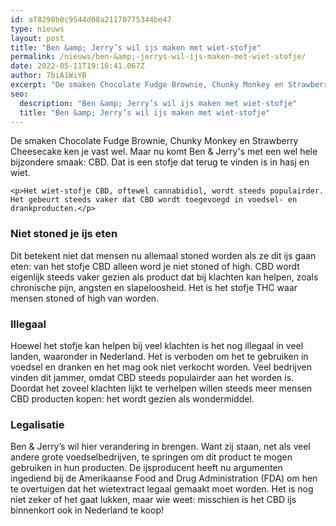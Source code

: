 ```yaml
---
id: af8298b0c9544d08a21170775344be47
type: nieuws
layout: post
title: "Ben &amp; Jerry’s wil ijs maken met wiet-stofje"
permalink: /nieuws/ben-&amp;-jerrys-wil-ijs-maken-met-wiet-stofje/
date: 2022-05-11T19:16:41.067Z
author: 7biA1WiYB
excerpt: "De smaken Chocolate Fudge Brownie, Chunky Monkey en Strawberry Cheesecake ken je vast wel. Maar nu komt Ben &amp; Jerry's met een wel hele bijzondere smaak: CBD. Dat is een stofje dat terug te vinden is in hasj en wiet.  "
seo:
  description: "Ben &amp; Jerry’s wil ijs maken met wiet-stofje"
  title: "Ben &amp; Jerry’s wil ijs maken met wiet-stofje"
---
```

De smaken Chocolate Fudge Brownie, Chunky Monkey en Strawberry Cheesecake ken je vast wel. Maar nu komt Ben &amp; Jerry's met een wel hele bijzondere smaak: CBD. Dat is een stofje dat terug te vinden is in hasj en wiet.  

    <p>Het wiet-stofje CBD, oftewel cannabidiol, wordt steeds populairder. Het gebeurt steeds vaker dat CBD wordt toegevoegd in voedsel- en drankproducten.</p>
<h3>Niet stoned je ijs eten</h3>
<p>Dit betekent niet dat mensen nu allemaal stoned worden als ze dit ijs gaan eten: van het stofje CBD alleen word je niet stoned of high. CBD wordt eigenlijk steeds vaker gezien als product dat bij klachten kan helpen, zoals chronische pijn, angsten en slapeloosheid. Het is het stofje THC waar mensen stoned of high van worden.</p>
<h3>Illegaal</h3>
<p>Hoewel het stofje kan helpen bij veel klachten is het nog illegaal in veel landen, waaronder in Nederland. Het is verboden om het te gebruiken in voedsel en dranken en het mag ook niet verkocht worden. Veel bedrijven vinden dit jammer, omdat CBD steeds populairder aan het worden is. Doordat het zoveel klachten lijkt te verhelpen willen steeds meer mensen CBD producten kopen: het wordt gezien als wondermiddel.</p>
<h3>Legalisatie</h3>
<p>Ben &amp; Jerry’s wil hier verandering in brengen. Want zij staan, net als veel andere grote voedselbedrijven, te springen om dit product te mogen gebruiken in hun producten. De ijsproducent heeft nu argumenten ingediend bij de Amerikaanse Food and Drug Administration (FDA) om hen te overtuigen dat het wietextract legaal gemaakt moet worden. Het is nog niet zeker of het gaat lukken, maar wie weet: misschien is het CBD ijs binnenkort ook in Nederland te koop!</p>  
